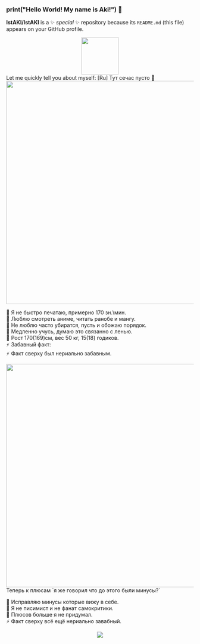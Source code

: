 ### print("Hello World! My name is Aki!") 👋

**IstAKI/IstAKI** is a ✨ _special_ ✨ repository because its `README.md` (this file) appears on your GitHub profile.
<div id="header" align="center">
  <img src="https://media.giphy.com/media/M9gbBd9nbDrOTu1Mqx/giphy.gif" width="100"/>
</div>
Let me quickly tell you about myself: [Ru]
  Тут сечас пусто 🎁
  
<div id="header" align="right">
  <img src="https://media.discordapp.net/attachments/891716468813733889/891725498273652777/download_2.gif" width="600"/>
</div>
  
 🎁 Я не быстро печатаю, примерно 170 зн.\мин. <br>
 🎃 Люблю смотреть аниме, читать ранобе и мангу. <br>
 🌱 Не люблю часто убиратся, пусть и обожаю порядок. <br>
 👯 Медленно учусь, думаю это связанно с ленью. <br>
 🤔 Рост 170(169)см, вес 50 кг, 15(18) годиков. <br>
 ⚡ Забавный факт: <br>
 ⚡ Факт сверху был нериально забавным. <br>
  
 <div id="header" align="right">
  <img src="https://media.discordapp.net/attachments/891716468813733889/891721140878327809/download_1.gif" width="600"/>
</div>
    Теперь к плюсам `я же говорил что до этого были минусы?`<br>

 🎁 Исправляю минусы которые вижу в себе.<br>
 🎃 Я не писимист и не фанат самокритики.<br>
 🌱 Плюсов больше я не придумал.<br>
 ⚡ Факт сверху всё ещё нериально завабный.<br>

</div>
 <div id="header" align="center">
  <img src="https://cdn.discordapp.com/attachments/863452860359639042/1017113599132577853/21.png" >
</div>
  
<!--
Гифки
<div id="header" align="left">
  <img src="https://media.giphy.com/media/kg6TGqv2aSd4ZTSUL2/giphy.gif" width="100"/>
</div>
https://media.giphy.com/media/l1J9LMNeWISnddECA/giphy.gif
https://media.giphy.com/media/xT9IgzoKnwFNmISR8I/giphy.gif
https://media.giphy.com/media/gi84IkFRzwube/giphy.gif
-->
